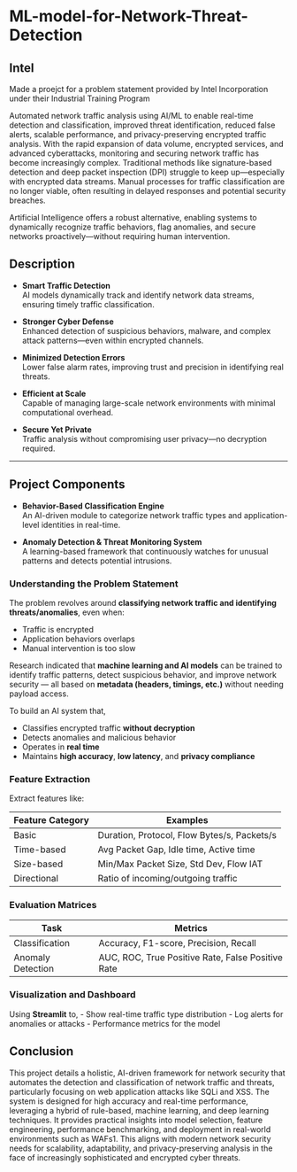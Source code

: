 # ML-model-for-Network-Threat-Detection

## Intel 
Made a proejct for a problem statement provided by Intel Incorporation under their Industrial Training Program


Automated network traffic analysis using AI/ML to enable real-time detection and classification, improved threat identification, reduced false alerts, scalable performance, and privacy-preserving encrypted traffic analysis.
With the rapid expansion of data volume, encrypted services, and advanced cyberattacks, monitoring and securing network traffic has become increasingly complex. Traditional methods like signature-based detection and deep packet inspection (DPI) struggle to keep up—especially with encrypted data streams. Manual processes for traffic classification are no longer viable, often resulting in delayed responses and potential security breaches.

Artificial Intelligence offers a robust alternative, enabling systems to dynamically recognize traffic behaviors, flag anomalies, and secure networks proactively—without requiring human intervention.

## Description

- **Smart Traffic Detection**  
  AI models dynamically track and identify network data streams, ensuring timely traffic classification.

- **Stronger Cyber Defense**  
  Enhanced detection of suspicious behaviors, malware, and complex attack patterns—even within encrypted channels.

- **Minimized Detection Errors**  
  Lower false alarm rates, improving trust and precision in identifying real threats.

- **Efficient at Scale**  
  Capable of managing large-scale network environments with minimal computational overhead.

- **Secure Yet Private**  
  Traffic analysis without compromising user privacy—no decryption required.

---

## Project Components

- **Behavior-Based Classification Engine**  
  An AI-driven module to categorize network traffic types and application-level identities in real-time.

- **Anomaly Detection & Threat Monitoring System**  
  A learning-based framework that continuously watches for unusual patterns and detects potential intrusions.


### **Understanding the Problem Statement**

The problem revolves around **classifying network traffic and identifying threats/anomalies**, even when:

- Traffic is encrypted 
- Application behaviors overlaps  
- Manual intervention is too slow
  

Research indicated that **machine learning and AI models** can be trained to identify traffic patterns, detect suspicious behavior, and improve network security — all based on **metadata (headers, timings, etc.)** without needing payload access.

To build an AI system that,
- Classifies encrypted traffic **without decryption**
- Detects anomalies and malicious behavior
- Operates in **real time** 
- Maintains **high accuracy**, **low latency**, and **privacy compliance**


### **Feature Extraction**
Extract features like:

|Feature Category|Examples|
|---|---|
|Basic|Duration, Protocol, Flow Bytes/s, Packets/s|
|Time-based|Avg Packet Gap, Idle time, Active time|
|Size-based|Min/Max Packet Size, Std Dev, Flow IAT|
|Directional|Ratio of incoming/outgoing traffic|

### **Evaluation Matrices**

|Task|Metrics|
|---|---|
|Classification|Accuracy, F1-score, Precision, Recall|
|Anomaly Detection|AUC, ROC, True Positive Rate, False Positive Rate|

### **Visualization and Dashboard**
Using **Streamlit** to,
    - Show real-time traffic type distribution
    - Log alerts for anomalies or attacks
    - Performance metrics for the model

## Conclusion
This project details a holistic, AI-driven framework for network security that automates the detection and classification of network traffic and threats, particularly focusing on web application attacks like SQLi and XSS. The system is designed for high accuracy and real-time performance, leveraging a hybrid of rule-based, machine learning, and deep learning techniques. It provides practical insights into model selection, feature engineering, performance benchmarking, and deployment in real-world environments such as WAFs1. This aligns with modern network security needs for scalability, adaptability, and privacy-preserving analysis in the face of increasingly sophisticated and encrypted cyber threats.


